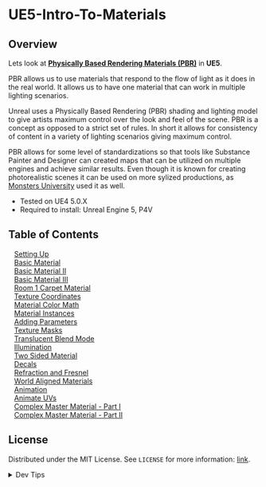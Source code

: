 # UE5-Intro-To-Materials

<!-- OVERVIEW -->
## Overview

Lets look at **[Physically Based Rendering Materials (PBR)](https://en.wikipedia.org/wiki/Physically_based_rendering)** in **UE5**.

 PBR allows us to use materials that respond to the flow of light as it does in the real world.  It allows us to have one material that can work in multiple lighting scenarios.

 Unreal uses a Physically Based Rendering (PBR) shading and lighting model to give artists maximum control over the look and feel of the scene.  PBR is a concept as opposed to a strict set of rules.  In short it allows for consistency of content in a variety of lighting scenarios giving maximum control.
 
 PBR allows for some level of standardizations so that tools like Substance Painter and Designer can created maps that can be utilized on multiple engines and achieve similar results.  Even though it is known for creating photorealistic scenes it can be used on more sylized productions, as [Monsters University](https://www.fxguide.com/featured/monsters-university-rendering-physically-based-monsters/) used it as well.
  

* Tested on UE4 5.0.X
* Required to install: Unreal Engine 5, P4V

<!-- TOC -->
## Table of Contents
<kbd></kbd> &nbsp;&nbsp; [Setting Up](setting-up/README.md#user-content-setting-up) <br>
<kbd></kbd> &nbsp;&nbsp; [Basic Material](tile-texture/README.md#user-content-basic-material) <br>
<kbd></kbd> &nbsp;&nbsp; [Basic Material II](basic-ii/README.md#user-content-basic-material-ii) <br>
<kbd></kbd> &nbsp;&nbsp; [Basic Material III](basic-iii/README.md#user-content-basic-material-iii) <br>
<kbd></kbd> &nbsp;&nbsp; [Room 1 Carpet Material](room-1-carpet/README.md#user-content-room-1-carpet-material) <br>
<kbd></kbd> &nbsp;&nbsp; [Texture Coordinates](texture-coord/README.md#user-content-texture-coordinates) <br>
<kbd></kbd> &nbsp;&nbsp; [Material Color Math](color-math/README.md#user-content-material-color-math) <br>
<kbd></kbd> &nbsp;&nbsp; [Material Instances](material-instances/README.md#user-content-material-instances) <br>
<kbd></kbd> &nbsp;&nbsp; [Adding Parameters](adding-parameters/README.md#user-content-adding-parameters) <br>
<kbd></kbd> &nbsp;&nbsp; [Texture Masks](texture-masks/README.md#user-content-texture-masks) <br>
<kbd></kbd> &nbsp;&nbsp; [Translucent Blend Mode](translucent/README.md#user-content-translucent-blend-mode) <br>
<kbd></kbd> &nbsp;&nbsp; [Illumination](illumination/README.md#user-content-illumination) <br>
<kbd></kbd> &nbsp;&nbsp; [Two Sided Material](two-sided/README.md#user-content-two-sided-material) <br>
<kbd></kbd> &nbsp;&nbsp; [Decals](decals/README.md#user-content-decals) <br>
<kbd></kbd> &nbsp;&nbsp; [Refraction and Fresnel](refract/README.md#user-content-refraction-and-fresnel) <br>
<kbd></kbd> &nbsp;&nbsp; [World Aligned Materials](world-alignment/README.md#user-content-world-aligned-materials) <br>
<kbd></kbd> &nbsp;&nbsp; [Animation](animation/README.md#user-content-animation) <br>
<kbd></kbd> &nbsp;&nbsp; [Animate UVs](anim-uv/README.md#user-content-animate-uvs) <br>
<kbd></kbd> &nbsp;&nbsp; [Complex Master Material - Part I](master-material-1/README.md#user-content-complex-master-material---part-i) <br>
<kbd></kbd> &nbsp;&nbsp; [Complex Master Material - Part II](master-material-2/README.md#user-content-complex-master-material---part-ii) <br>

<!-- LICENSE -->
## License
Distributed under the MIT License. See `LICENSE` for more information: [link](LICENSE).


</p>
</details>
<details><summary>Dev Tips</summary>
make git m="add commit message"
</details>

